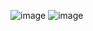 ![image](https://github.com/user-attachments/assets/f9932e88-c8a1-4aae-b18c-062c6693b8c0)
![image](https://github.com/user-attachments/assets/516b228f-0847-4001-8c77-983c491d4238)
